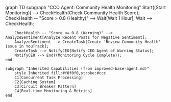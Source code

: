 graph TD
    subgraph "CCO Agent: Community Health Monitoring"
        Start((Start Monitoring)) --> CheckHealth{Check Community Health Score};
        CheckHealth -- "Score > 0.8 (Healthy)" --> Wait[Wait 1 Hour];
        Wait --> CheckHealth;
        
        CheckHealth -- "Score <= 0.8 (Warning)" --> AnalyzeSentiment[Analyze Recent Posts for Negative Sentiment];
        AnalyzeSentiment --> CreateTask[Create 'Review Community Health' Issue in YouTrack];
        CreateTask --> NotifyCEO[Notify CEO Agent of Warning Status];
        NotifyCEO --> End((Monitoring Cycle Complete));
    end

    subgraph "Inherited Capabilities (from improved-base-agent.md)"
        style Inherited fill:#f0f0f0,stroke:#ccc
        C1[Concurrent Task Processing]
        C2[Caching System]
        C3[Circuit Breaker Pattern]
        C4[Real-time Monitoring & Metrics]
    end

 
